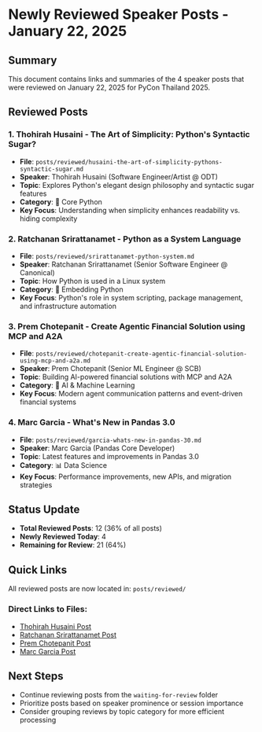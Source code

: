 # Newly Reviewed Speaker Posts - January 22, 2025

## Summary
This document contains links and summaries of the 4 speaker posts that were reviewed on January 22, 2025 for PyCon Thailand 2025.

## Reviewed Posts

### 1. Thohirah Husaini - The Art of Simplicity: Python's Syntactic Sugar?
- **File**: `posts/reviewed/husaini-the-art-of-simplicity-pythons-syntactic-sugar.md`
- **Speaker**: Thohirah Husaini (Software Engineer/Artist @ ODT)
- **Topic**: Explores Python's elegant design philosophy and syntactic sugar features
- **Category**: 🐍 Core Python
- **Key Focus**: Understanding when simplicity enhances readability vs. hiding complexity

### 2. Ratchanan Srirattanamet - Python as a System Language
- **File**: `posts/reviewed/srirattanamet-python-system.md`
- **Speaker**: Ratchanan Srirattanamet (Senior Software Engineer @ Canonical)
- **Topic**: How Python is used in a Linux system
- **Category**: 🔧 Embedding Python
- **Key Focus**: Python's role in system scripting, package management, and infrastructure automation

### 3. Prem Chotepanit - Create Agentic Financial Solution using MCP and A2A
- **File**: `posts/reviewed/chotepanit-create-agentic-financial-solution-using-mcp-and-a2a.md`
- **Speaker**: Prem Chotepanit (Senior ML Engineer @ SCB)
- **Topic**: Building AI-powered financial solutions with MCP and A2A
- **Category**: 🤖 AI & Machine Learning
- **Key Focus**: Modern agent communication patterns and event-driven financial systems

### 4. Marc Garcia - What's New in Pandas 3.0
- **File**: `posts/reviewed/garcia-whats-new-in-pandas-30.md`
- **Speaker**: Marc Garcia (Pandas Core Developer)
- **Topic**: Latest features and improvements in Pandas 3.0
- **Category**: 📊 Data Science
- **Key Focus**: Performance improvements, new APIs, and migration strategies

## Status Update
- **Total Reviewed Posts**: 12 (36% of all posts)
- **Newly Reviewed Today**: 4
- **Remaining for Review**: 21 (64%)

## Quick Links
All reviewed posts are now located in: `posts/reviewed/`

### Direct Links to Files:
- [Thohirah Husaini Post](../posts/reviewed/husaini-the-art-of-simplicity-pythons-syntactic-sugar.md)
- [Ratchanan Srirattanamet Post](../posts/reviewed/srirattanamet-python-system.md)
- [Prem Chotepanit Post](../posts/reviewed/chotepanit-create-agentic-financial-solution-using-mcp-and-a2a.md)
- [Marc Garcia Post](../posts/reviewed/garcia-whats-new-in-pandas-30.md)

## Next Steps
- Continue reviewing posts from the `waiting-for-review` folder
- Prioritize posts based on speaker prominence or session importance
- Consider grouping reviews by topic category for more efficient processing